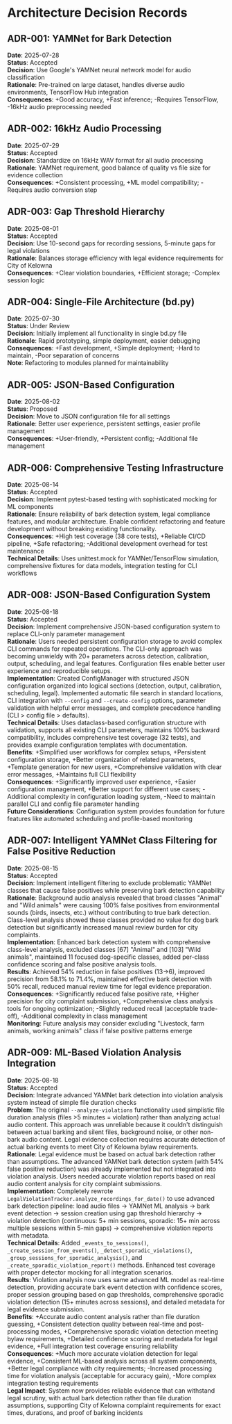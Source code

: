 # Architecture Decision Records

## ADR-001: YAMNet for Bark Detection
**Date**: 2025-07-28  
**Status**: Accepted  
**Decision**: Use Google's YAMNet neural network model for audio classification  
**Rationale**: Pre-trained on large dataset, handles diverse audio environments, TensorFlow Hub integration  
**Consequences**: +Good accuracy, +Fast inference; -Requires TensorFlow, -16kHz audio preprocessing needed

## ADR-002: 16kHz Audio Processing  
**Date**: 2025-07-29  
**Status**: Accepted  
**Decision**: Standardize on 16kHz WAV format for all audio processing  
**Rationale**: YAMNet requirement, good balance of quality vs file size for evidence collection  
**Consequences**: +Consistent processing, +ML model compatibility; -Requires audio conversion step

## ADR-003: Gap Threshold Hierarchy
**Date**: 2025-08-01  
**Status**: Accepted  
**Decision**: Use 10-second gaps for recording sessions, 5-minute gaps for legal violations  
**Rationale**: Balances storage efficiency with legal evidence requirements for City of Kelowna  
**Consequences**: +Clear violation boundaries, +Efficient storage; -Complex session logic

## ADR-004: Single-File Architecture (bd.py)
**Date**: 2025-07-30  
**Status**: Under Review  
**Decision**: Initially implement all functionality in single bd.py file  
**Rationale**: Rapid prototyping, simple deployment, easier debugging  
**Consequences**: +Fast development, +Simple deployment; -Hard to maintain, -Poor separation of concerns  
**Note**: Refactoring to modules planned for maintainability

## ADR-005: JSON-Based Configuration
**Date**: 2025-08-02  
**Status**: Proposed  
**Decision**: Move to JSON configuration file for all settings  
**Rationale**: Better user experience, persistent settings, easier profile management  
**Consequences**: +User-friendly, +Persistent config; -Additional file management

## ADR-006: Comprehensive Testing Infrastructure
**Date**: 2025-08-14  
**Status**: Accepted  
**Decision**: Implement pytest-based testing with sophisticated mocking for ML components  
**Rationale**: Ensure reliability of bark detection system, legal compliance features, and modular architecture. Enable confident refactoring and feature development without breaking existing functionality.  
**Consequences**: +High test coverage (38 core tests), +Reliable CI/CD pipeline, +Safe refactoring; -Additional development overhead for test maintenance  
**Technical Details**: Uses unittest.mock for YAMNet/TensorFlow simulation, comprehensive fixtures for data models, integration testing for CLI workflows

## ADR-008: JSON-Based Configuration System
**Date**: 2025-08-18  
**Status**: Accepted  
**Decision**: Implement comprehensive JSON-based configuration system to replace CLI-only parameter management  
**Rationale**: Users needed persistent configuration storage to avoid complex CLI commands for repeated operations. The CLI-only approach was becoming unwieldy with 20+ parameters across detection, calibration, output, scheduling, and legal features. Configuration files enable better user experience and reproducible setups.  
**Implementation**: Created ConfigManager with structured JSON configuration organized into logical sections (detection, output, calibration, scheduling, legal). Implemented automatic file search in standard locations, CLI integration with `--config` and `--create-config` options, parameter validation with helpful error messages, and complete precedence handling (CLI > config file > defaults).  
**Technical Details**: Uses dataclass-based configuration structure with validation, supports all existing CLI parameters, maintains 100% backward compatibility, includes comprehensive test coverage (32 tests), and provides example configuration templates with documentation.  
**Benefits**: +Simplified user workflows for complex setups, +Persistent configuration storage, +Better organization of related parameters, +Template generation for new users, +Comprehensive validation with clear error messages, +Maintains full CLI flexibility  
**Consequences**: +Significantly improved user experience, +Easier configuration management, +Better support for different use cases; -Additional complexity in configuration loading system, -Need to maintain parallel CLI and config file parameter handling  
**Future Considerations**: Configuration system provides foundation for future features like automated scheduling and profile-based monitoring

## ADR-007: Intelligent YAMNet Class Filtering for False Positive Reduction
**Date**: 2025-08-15  
**Status**: Accepted  
**Decision**: Implement intelligent filtering to exclude problematic YAMNet classes that cause false positives while preserving bark detection capability  
**Rationale**: Background audio analysis revealed that broad classes "Animal" and "Wild animals" were causing 100% false positives from environmental sounds (birds, insects, etc.) without contributing to true bark detection. Class-level analysis showed these classes provided no value for dog bark detection but significantly increased manual review burden for city complaints.  
**Implementation**: Enhanced bark detection system with comprehensive class-level analysis, excluded classes [67] "Animal" and [103] "Wild animals", maintained 11 focused dog-specific classes, added per-class confidence scoring and false positive analysis tools.  
**Results**: Achieved 54% reduction in false positives (13→6), improved precision from 58.1% to 71.4%, maintained effective bark detection with 50% recall, reduced manual review time for legal evidence preparation.  
**Consequences**: +Significantly reduced false positive rate, +Higher precision for city complaint submission, +Comprehensive class analysis tools for ongoing optimization; -Slightly reduced recall (acceptable trade-off), -Additional complexity in class management  
**Monitoring**: Future analysis may consider excluding "Livestock, farm animals, working animals" class if false positive patterns emerge

## ADR-009: ML-Based Violation Analysis Integration
**Date**: 2025-08-18  
**Status**: Accepted  
**Decision**: Integrate advanced YAMNet bark detection into violation analysis system instead of simple file duration checks  
**Problem**: The original `--analyze-violations` functionality used simplistic file duration analysis (files >5 minutes = violation) rather than analyzing actual audio content. This approach was unreliable because it couldn't distinguish between actual barking and silent files, background noise, or other non-bark audio content. Legal evidence collection requires accurate detection of actual barking events to meet City of Kelowna bylaw requirements.  
**Rationale**: Legal evidence must be based on actual bark detection rather than assumptions. The advanced YAMNet bark detection system (with 54% false positive reduction) was already implemented but not integrated into violation analysis. Users needed accurate violation reports based on real audio content analysis for city complaint submissions.  
**Implementation**: Completely rewrote `LegalViolationTracker.analyze_recordings_for_date()` to use advanced bark detection pipeline: load audio files → YAMNet ML analysis → bark event detection → session creation using gap threshold hierarchy → violation detection (continuous: 5+ min sessions, sporadic: 15+ min across multiple sessions within 5-min gaps) → comprehensive violation reports with metadata.  
**Technical Details**: Added `_events_to_sessions()`, `_create_session_from_events()`, `_detect_sporadic_violations()`, `_group_sessions_for_sporadic_analysis()`, and `_create_sporadic_violation_report()` methods. Enhanced test coverage with proper detector mocking for all integration scenarios.  
**Results**: Violation analysis now uses same advanced ML model as real-time detection, providing accurate bark event detection with confidence scores, proper session grouping based on gap thresholds, comprehensive sporadic violation detection (15+ minutes across sessions), and detailed metadata for legal evidence submission.  
**Benefits**: +Accurate audio content analysis rather than file duration guessing, +Consistent detection quality between real-time and post-processing modes, +Comprehensive sporadic violation detection meeting bylaw requirements, +Detailed confidence scoring and metadata for legal evidence, +Full integration test coverage ensuring reliability  
**Consequences**: +Much more accurate violation detection for legal evidence, +Consistent ML-based analysis across all system components, +Better legal compliance with city requirements; -Increased processing time for violation analysis (acceptable for accuracy gain), -More complex integration testing requirements  
**Legal Impact**: System now provides reliable evidence that can withstand legal scrutiny, with actual bark detection rather than file duration assumptions, supporting City of Kelowna complaint requirements for exact times, durations, and proof of barking incidents